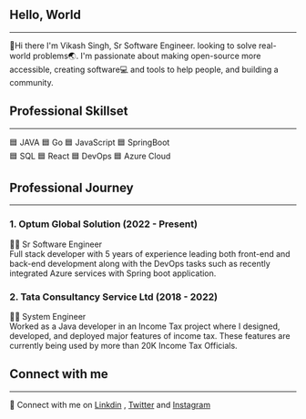 
## Hello, World
----------------------------------------------------------------------------------------------------------------------------------------------------------------------------------------------------------------------------
👋Hi there I'm Vikash Singh,  Sr Software Engineer. looking to solve real-world problems🌏. I'm passionate about making open-source more accessible, creating software💻 and tools to help people, and building a community. 

## Professional Skillset
----------------------------------------------------------------------------------------------------------------------------------------------------------------------------------------------------------------------------
   🟦 JAVA   🟦 Go      🟦 JavaScript   🟦 SpringBoot  <br>
   🟦 SQL    🟦 React   🟦 DevOps       🟦 Azure Cloud  

## Professional Journey
-------------------------------------------------------------------------------------------------------------------------------------------------------------------------------------------------------------------------------
### 1. Optum Global Solution (2022 - Present) 
👨‍💻 Sr Software Engineer <br>
Full stack developer with 5 years of experience leading both front-end and back-end development along with the DevOps tasks such as recently integrated Azure services with Spring boot application.

### 2. Tata Consultancy Service Ltd (2018 - 2022)
👨‍💻 System Engineer<br>
Worked as a Java developer in an Income Tax project where I designed, developed, and deployed major features of income tax. These features are currently being used by more than 20K Income Tax Officials.

## Connect with me
-------------------------------------------------------------------------------------------------------------------------------------------------------------------------------------------------------------------------------
🔗 Connect with me on  <a href="https://www.linkedin.com/in/vikash-singh-b401b4155/">Linkdin</a> , <a href="https://twitter.com/full_stack_geek">Twitter</a> and
<a href="https://www.instagram.com/full_stack_geek/">Instagram</a> 

